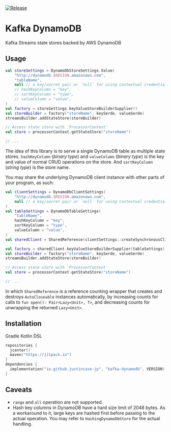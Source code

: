 [![Release](https://jitpack.io/v/io.github.justincase-jp/kafka-dynamodb.svg)](
  https://jitpack.io/#io.github.justincase-jp/kafka-dynamodb
)

Kafka DynamoDB
===
Kafka Streams state stores backed by AWS DynamoDB

## Usage
```kt
val storeSettings = DynamoDbStoreSettings.Value(
    "http://dynamodb.$REGION.amazonaws.com",
    "tableName",
    null // a key/secret pair or `null` for using contextual credential i.e. running on AWS
    // hashKeyColumn = "key",
    // sortKeyColumn = "type",
    // valueColumn = "value",
)
val factory = storeSettings.keyValueStoreBuilderSupplier()
val storeBuilder = factory("storeName", keySerde, valueSerde)
streamsBuilder.addStateStore(storeBuilder)

// Access state store with `ProcessorContext`
val store = processorContext.getStateStore("storeName")

// ...
```

The idea of this library is to serve a single DynamoDB table as multiple state stores.
`hashKeyColumn` (*binary type*) and `valueColumn` (*binary type*) is the key and value of normal CRUD operations on the store.
And `sortKeyColumn` (*string type*) is the store name.

You may share the underlying DynamoDB client instance with other parts of your program, as such:
```kt
val clientSettings = DynamoDbClientSettings(
    "http://dynamodb.$REGION.amazonaws.com",
    null // a key/secret pair or `null` for using contextual credential i.e. running on AWS
)
val tableSettings = DynamoDbTableSettings(
    "tableName",
    hashKeyColumn = "key",
    sortKeyColumn = "type",
    valueColumn = "value",
)
val sharedClient = SharedReference(clientSettings::createSynchronousClient)

val factory = sharedClient.keyValueStoreBuilderSupplier(tableSettings)
val storeBuilder = factory("storeName", keySerde, valueSerde)
streamsBuilder.addStateStore(storeBuilder)

// Access state store with `ProcessorContext`
val store = processorContext.getStateStore("storeName")

// ...
```

In which `SharedReference` is a reference counting wrapper that creates and destroys `AutoCloseable` instances automatically,
by increasing counts for calls to `fun open(): Pair<Lazy<Unit>, T>`,
and decreasing counts for unwrapping the returned `Lazy<Unit>`.

## Installation
Gradle Kotlin DSL

```kotlin
repositories {
  jcenter()
  maven("https://jitpack.io")
}
dependencies {
  implementation("io.github.justincase-jp", "kafka-dynamodb", VERSION)
}
```

## Caveats
* `range` and `all` operation are not supported.
* Hash key columns in DynamoDB have a hard size limit of 2048 bytes.
As a workaround to it, large keys are hashed first before passing to the actual operation.
You may refer to `HashingDynamoDbStore` for the actual handling.
